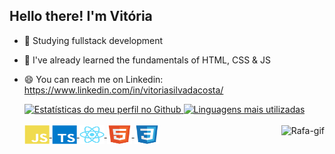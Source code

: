 ## Hello there! I'm Vitória

- 🔭 Studying fullstack development
- 🌱 I've already learned the fundamentals of HTML, CSS & JS
- 😄 You can reach me on Linkedin: https://www.linkedin.com/in/vitoriasilvadacosta/


  <div>
    <a href="https//github.com/vihsilvadacosta">
    <img height="180em" src="https://github-readme-stats.vercel.app/api?username=vihsilvadacosta&show_icons=true&include_all_commits=true&theme=dracula" alt="Estatísticas do meu perfil no Github">
    <img height="180em" src="https://github-readme-stats.vercel.app/api/top-langs/?username=vihsilvadacosta&layout=compact&langs_count=168&theme=dracula" alt="Linguagens mais utilizadas">  
  </div>
  <div style="display: inline_block"><br>
    <img align="center" alt="Rafa-Js" height="30" width="40" src="https://raw.githubusercontent.com/devicons/devicon/master/icons/javascript/javascript-plain.svg">
    <img align="center" alt="Rafa-Ts" height="30" width="40" src="https://raw.githubusercontent.com/devicons/devicon/master/icons/typescript/typescript-plain.svg">
    <img align="center" alt="Rafa-React" height="30" width="40" src="https://raw.githubusercontent.com/devicons/devicon/master/icons/react/react-original.svg">
    <img align="center" alt="Rafa-HTML" height="30" width="40" src="https://raw.githubusercontent.com/devicons/devicon/master/icons/html5/html5-original.svg">
    <img align="center" alt="Rafa-CSS" height="30" width="40" src="https://raw.githubusercontent.com/devicons/devicon/master/icons/css3/css3-original.svg">
    <img align="right" alt="Rafa-gif" src="https://cdn.discordapp.com/attachments/795358919417397249/825430589581688872/hi.gif">
  </div> 
  
  
